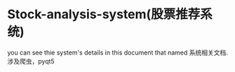 # Stock-analysis-system(股票推荐系统)
you can see thie system's details in this document that named 系统相关文档.
涉及爬虫，pyqt5
